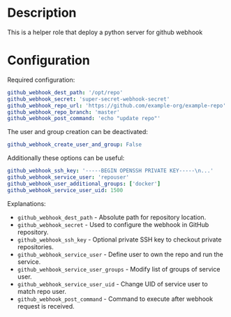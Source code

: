 # Description 

This is a helper role that deploy a python server for github webhook

# Configuration

Required configuration:
```yaml
github_webhook_dest_path: '/opt/repo'
github_webhook_secret: 'super-secret-webhook-secret'
github_webhook_repo_url: 'https://github.com/example-org/example-repo'
github_webhook_repo_branch: 'master'
github_webhook_post_command: 'echo "update repo"'
```
The user and group creation can be deactivated:
```yaml
github_webhook_create_user_and_group: False
```
Additionally these options can be useful:
```yaml
github_webhook_ssh_key: '-----BEGIN OPENSSH PRIVATE KEY-----\n...'
github_webhook_service_user: 'repouser'
github_webhook_user_additional_groups: ['docker']
github_webhook_service_user_uid: 1500
```
Explanations:

* `github_webhook_dest_path` - Absolute path for repository location.
* `github_webhook_secret` - Used to configure the webhook in GitHub repository.
* `github_webhook_ssh_key` - Optional private SSH key to checkout private repositories.
* `github_webhook_service_user` - Define user to own the repo and run the service.
* `github_wehbook_service_user_groups` - Modify list of groups of service user.
* `github_webhook_service_user_uid` - Change UID of service user to match repo user.
* `github_webhook_post_command` - Command to execute after webhook request is received.
